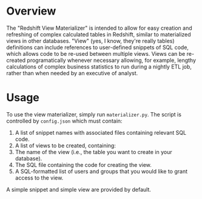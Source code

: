 # Overview
The "Redshift View Materializer" is intended to allow for easy creation and refreshing of complex calculated tables in Redshift, similar to materialized views in other databases. "View" (yes, I know, they're really tables) definitions can include references to user-defined snippets of SQL code, which allows code to be re-used between multiple views. Views can be re-created programatically whenever necessary allowing, for example, lengthy calculations of complex business statistics to run during a nightly ETL job, rather than when needed by an executive of analyst.

# Usage
To use the view materializer, simply run `materializer.py`. The script is controlled by `config.json` which must contain:

1. A list of snippet names with associated files containing relevant SQL code.
2. A list of views to be created, containing:
  1. The name of the view (i.e., the table you want to create in your database).
  2. The SQL file containing the code for creating the view.
  3. A SQL-formatted list of users and groups that you would like to grant access to the view.

A simple snippet and simple view are provided by default.